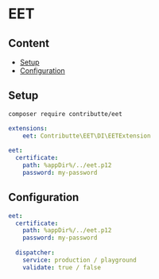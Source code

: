 # EET

## Content

- [Setup](#setup)
- [Configuration](#configuration)

## Setup

```bash
composer require contributte/eet
```

```yaml
extensions:
    eet: Contributte\EET\DI\EETExtension
    
eet:
  certificate:
    path: %appDir%/../eet.p12
    password: my-password
```

## Configuration

```yaml
eet:
  certificate:
    path: %appDir%/../eet.p12
    password: my-password
    
  dispatcher:
    service: production / playground
    validate: true / false
```
